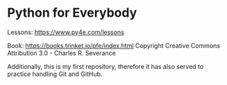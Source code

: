 # Python for Everybody 
Lessons: https://www.py4e.com/lessons

Book: https://books.trinket.io/pfe/index.html
Copyright Creative Commons Attribution 3.0 - Charles R. Severance

Additionally, this is my first repository, therefore it has also served to practice handling Git and GitHub.
